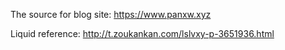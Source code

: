 The source for blog site: https://www.panxw.xyz

Liquid reference: http://t.zoukankan.com/lslvxy-p-3651936.html
